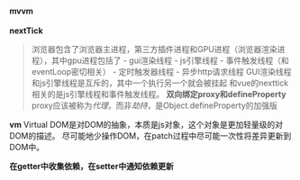#### mvvm ####

**nextTick**
>浏览器包含了浏览器主进程，第三方插件进程和GPU进程（浏览器渲染进程），其中gpu进程包括了
    - gui渲染线程
    - js引擎线程 
    - 事件触发线程（和eventLoop密切相关）
    - 定时触发器线程
    - 异步http请求线程
GUI渲染线程和js引擎线程是互斥的，其中一个执行另一个就会被挂起
和vue的nexttick相关的是js引擎线程和事件触发线程。
**双向绑定proxy和defineProperty**
proxy应该被称为*代理*，而非*劫持*，是Object.defineProperty的加强版

**vm**
Virtual DOM是对DOM的抽象，本质是js对象，这个对象是更加轻量级的对DOM的描述。
尽可能地少操作DOM，在patch过程中尽可能一次性将差异更新到DOM中。

**在getter中收集依赖，在setter中通知依赖更新**